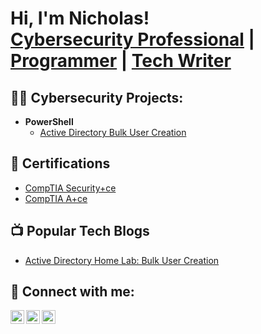 <h1>Hi, I'm Nicholas! <br/><a href="https://www.linkedin.com/in/nfarmer48/">Cybersecurity Professional</a> | <a href="https://github.com/nfarmer0101">Programmer</a> | <a href="https://www.medium.com/@nfarmer0101">Tech Writer</a></h1>

<h2>👨‍💻 Cybersecurity Projects:</h2>

- <b>PowerShell</b>
  - [Active Directory Bulk User Creation](https://github.com/nfarmer0101/Active-Directory-User-Creation)


<h2>📃 Certifications</h2>

- [CompTIA Security+ce](https://www.credly.com/badges/bd5c4305-224d-4277-b7bb-a5cd7d1d1c54/public_url)
- [CompTIA A+ce](https://www.credly.com/badges/df7b8824-c517-4ae0-a87d-beb0c0e0fc31/public_url)

<h2>📺 Popular Tech Blogs</h2>

- [Active Directory Home Lab: Bulk User Creation](https://medium.com/@nfarmer0101/easy-home-lab-for-entry-into-it-setting-up-microsoft-active-directory-using-oracle-virtualbox-80a6a2a9e7d0)

<h2> 🤳 Connect with me:</h2>

[<img align="left" alt="NicholasFarmer | Twitter" width="22px" src="https://cdn.jsdelivr.net/npm/simple-icons@v3/icons/twitter.svg" />][twitter]
[<img align="left" alt="NicholasFarmer | LinkedIn" width="22px" src="https://cdn.jsdelivr.net/npm/simple-icons@v3/icons/linkedin.svg" />][linkedin]
[<img align="left" alt="NicholasFarmer | Medium" width="22px" src="https://cdn.jsdelivr.net/npm/simple-icons@v3/icons/medium.svg" />][medium]


[twitter]: https://twitter.com/the_cyberfarmer
[linkedin]: https://linkedin.com/in/nfarmer48
[medium]: https://medium.com/in/@thecyberfarmer


<!--
**nfarmer0101/nfarmer0101** is a ✨ _special_ ✨ repository because its `README.md` (this file) appears on your GitHub profile.

Here are some ideas to get you started:

- 🔭 I’m currently working on ...
- 🌱 I’m currently learning ...
- 👯 I’m looking to collaborate on ...
- 🤔 I’m looking for help with ...
- 💬 Ask me about ...
- 📫 How to reach me: ...
- 😄 Pronouns: ...
- ⚡ Fun fact: ...
-->
